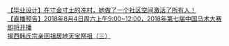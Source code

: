   
[【毕业设计】在寸金寸土的冼村，她做了一个社区空间激活了所有人！](http://www.dianyue.me/archives/697/kokex5t10g5qh4qm/)  
[【直播预告】2018年8月4日周六上午9:00~12:00，2018年第七届中国马术大赛即将开播](http://www.dianyue.me/archives/652/lmahhgeyb1hjr84c/)  
[揭西韩氏宗亲回祖居地天宝祭祖（三）](http://www.dianyue.me/archives/792/8wlr0txurr0jcp0k/)